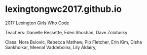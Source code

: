 # lexingtongwc2017.github.io
2017 Lexington Girls Who Code

Teachers: 
  Danielle Bessette, 
  Eden Shoshan, 
  Dave Zolotusky

Class: 
  Nora Bulovic, 
  Rebecca Mathew,
  Pip Fletcher,
  Erin Kim,
  Disha Sankholkar,
  Meenal Vaddeboina,
  Lily Aldairy,
